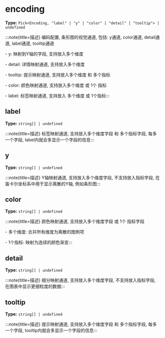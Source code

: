 # encoding

**Type:** `Pick<Encoding, "label" | "y" | "color" | "detail" | "tooltip"> | undefined`

:::note{title=描述}
编码配置, 条形图的视觉通道, 包括: y通道, color通道, detail通道, label通道, tooltip通道

\- y: 映射到Y轴的字段, 支持放入多个维度

\- detail: 详情映射通道, 支持放入多个维度

\- tooltip: 提示映射通道, 支持放入多个维度 和 多个指标

\- color: 颜色映射通道, 支持放入多个维度 或 1个 指标

\- label: 标签映射通道, 支持放入 多个维度 或 1个指标:::


## label

**Type:** `string[] | undefined`

:::note{title=描述}
标签映射通道, 支持放入多个维度字段 和 多个指标字段, 每多一个字段, label内就会多显示一个字段的信息:::

## y

**Type:** `string[] | undefined`

:::note{title=描述}
Y轴映射通道, 支持放入多个维度字段, 不支持放入指标字段, 在笛卡尔坐标系中用于显示离散的Y轴, 例如条形图:::

## color

**Type:** `string[] | undefined`

:::note{title=描述}
颜色映射通道, 支持放入多个维度字段 或 1个 指标字段

\- 多个维度: 合并所有维度为离散的图例项

\- 1个指标: 映射为连续的颜色渐变:::

## detail

**Type:** `string[] | undefined`

:::note{title=描述}
细分映射通道, 支持放入多个维度字段, 不支持放入指标字段, 在图表中显示更细粒度的数据:::

## tooltip

**Type:** `string[] | undefined`

:::note{title=描述}
提示映射通道, 支持放入多个维度字段 和 多个指标字段, 每多一个字段, tooltip内就会多显示一个字段的信息:::

